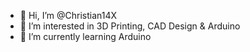 - 👋 Hi, I’m @Christian14X
- 👀 I’m interested in 3D Printing, CAD Design & Arduino
- 🌱 I’m currently learning Arduino

<!---
Christian14X/Christian14X is a ✨ special ✨ repository because its `README.md` (this file) appears on your GitHub profile.
You can click the Preview link to take a look at your changes.
--->
